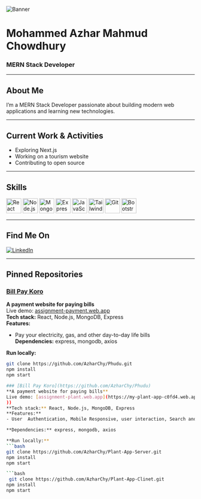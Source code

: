 <!-- Banner Image -->
![Banner](https://via.placeholder.com/900x200?text=MERN+Stack+Developer+Banner)

# Mohammed Azhar Mahmud Chowdhury  
### MERN Stack Developer

---

## About Me  
I’m a MERN Stack Developer passionate about building modern web applications and learning new technologies.

---

## Current Work & Activities  
- Exploring Next.js  
- Working on a tourism website  
- Contributing to open source  

---

## Skills  
<div>
  <img alt="React" src="https://cdn.jsdelivr.net/gh/devicons/devicon/icons/react/react-original.svg" width="40" height="40"/>
  <img alt="Node.js" src="https://cdn.jsdelivr.net/gh/devicons/devicon/icons/nodejs/nodejs-original.svg" width="40" height="40"/>
  <img alt="MongoDB" src="https://cdn.jsdelivr.net/gh/devicons/devicon/icons/mongodb/mongodb-original.svg" width="40" height="40"/>
  <img alt="Express" src="https://cdn.jsdelivr.net/gh/devicons/devicon/icons/express/express-original.svg" width="40" height="40"/>
  <img alt="JavaScript" src="https://cdn.jsdelivr.net/gh/devicons/devicon/icons/javascript/javascript-original.svg" width="40" height="40"/>
  <img alt="Tailwind CSS" src="https://upload.wikimedia.org/wikipedia/commons/d/d5/Tailwind_CSS_Logo.svg" width="40" height="40" />
  <img alt="Git" src="https://cdn.jsdelivr.net/gh/devicons/devicon/icons/git/git-original.svg" width="40" height="40"/>

  <img alt="Bootstrap" src="https://cdn.jsdelivr.net/gh/devicons/devicon/icons/bootstrap/bootstrap-plain.svg" width="40" height="40"/>
</div>

---

## Find Me On  
[![LinkedIn](https://img.shields.io/badge/LinkedIn-blue?logo=linkedin&logoColor=white)](https://www.linkedin.com/in/md-azhar-mahmud-chowdhury-aa867232a)

---

## Pinned Repositories  

### [Bill Pay Koro](https://github.com/AzharChy/Phudu)  
**A payment website for paying bills**  
Live demo: [assignment-payment.web.app](https://assignment-payment.web.app/)  
**Tech stack:** React, Node.js, MongoDB, Express  
**Features:**  
- Pay your electricity, gas, and other day-to-day life bills  
**Dependencies:** express, mongodb, axios  

**Run locally:**  
```bash
git clone https://github.com/AzharChy/Phudu.git
npm install
npm start

### [Bill Pay Koro](https://github.com/AzharChy/Phudu)  
**A payment website for paying bills**  
Live demo: [assignment-plant.web.app](https://my-plant-app-c0fd4.web.app)
))  
**Tech stack:** React, Node.js, MongoDB, Express  
**Features:**  
- User  Authentication, Mobile Responsive, user interaction, Search and Filtering 

**Dependencies:** express, mongodb, axios  

**Run locally:**  
```bash
git clone https://github.com/AzharChy/Plant-App-Server.git
npm install
npm start

```bash
 git clone https://github.com/AzharChy/Plant-App-Clinet.git
npm install
npm start
